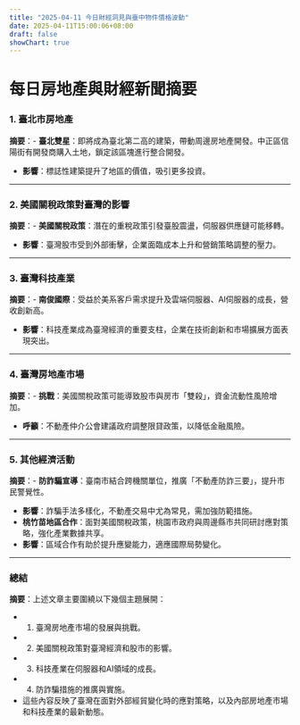```yaml
---
title: "2025-04-11 今日財經洞見與臺中物件價格波動"
date: 2025-04-11T15:00:06+08:00
draft: false
showChart: true
---
```


# 每日房地產與財經新聞摘要

### **1. 臺北市房地產**
**摘要**：- **臺北雙星**：即將成為臺北第二高的建築，帶動周邊房地產開發。中正區信陽街有開發商購入土地，鎖定該區塊進行整合開發。

- **影響**：標誌性建築提升了地區的價值，吸引更多投資。
- ---

### **2. 美國關稅政策對臺灣的影響**
**摘要**：- **美國關稅政策**：潛在的重稅政策引發臺股震盪，伺服器供應鏈可能移轉。

- **影響**：臺灣股市受到外部衝擊，企業面臨成本上升和營銷策略調整的壓力。
- ---

### **3. 臺灣科技產業**
**摘要**：- **南俊國際**：受益於美系客戶需求提升及雲端伺服器、AI伺服器的成長，營收創新高。

- **影響**：科技產業成為臺灣經濟的重要支柱，企業在技術創新和市場擴展方面表現突出。
- ---

### **4. 臺灣房地產市場**
**摘要**：- **挑戰**：美國關稅政策可能導致股市與房市「雙殺」，資金流動性風險增加。

- **呼籲**：不動產仲介公會建議政府調整限貸政策，以降低金融風險。
- ---

### **5. 其他經濟活動**
**摘要**：- **防詐騙宣導**：臺南市結合跨機關單位，推廣「不動產防詐三要」，提升市民警覺性。

- **影響**：詐騙手法多樣化，不動產交易中尤為常見，需加強防範措施。
- **桃竹苗地區合作**：面對美國關稅政策，桃園市政府與周邊縣市共同研討應對策略，強化產業數據共享。
- **影響**：區域合作有助於提升應變能力，適應國際局勢變化。
- ---

### **總結**
**摘要**：上述文章主要圍繞以下幾個主題展開：

- 1. 臺灣房地產市場的發展與挑戰。
- 2. 美國關稅政策對臺灣經濟和股市的影響。
- 3. 科技產業在伺服器和AI領域的成長。
- 4. 防詐騙措施的推廣與實施。
- 這些內容反映了臺灣在面對外部經貿變化時的應對策略，以及內部房地產市場和科技產業的最新動態。



